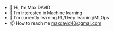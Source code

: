 - 👋 Hi, I’m Max DAVID
- 👀 I’m interested in Machine learning
- 🌱 I’m currently learning RL/Deep learning/MLOps
- 📫 How to reach me maxdavid40@gmail.com
